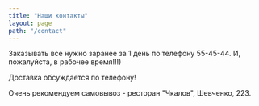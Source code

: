 ```yaml
---
title: "Наши контакты"
layout: page
path: "/contact"
---
```


Заказывать все нужно заранее за 1 день по телефону 55-45-44. И, пожалуйста, в рабочее время!!!)

Доставка обсуждается по телефону!

Очень рекомендуем самовывоз - ресторан "Чкалов", Шевченко, 223.